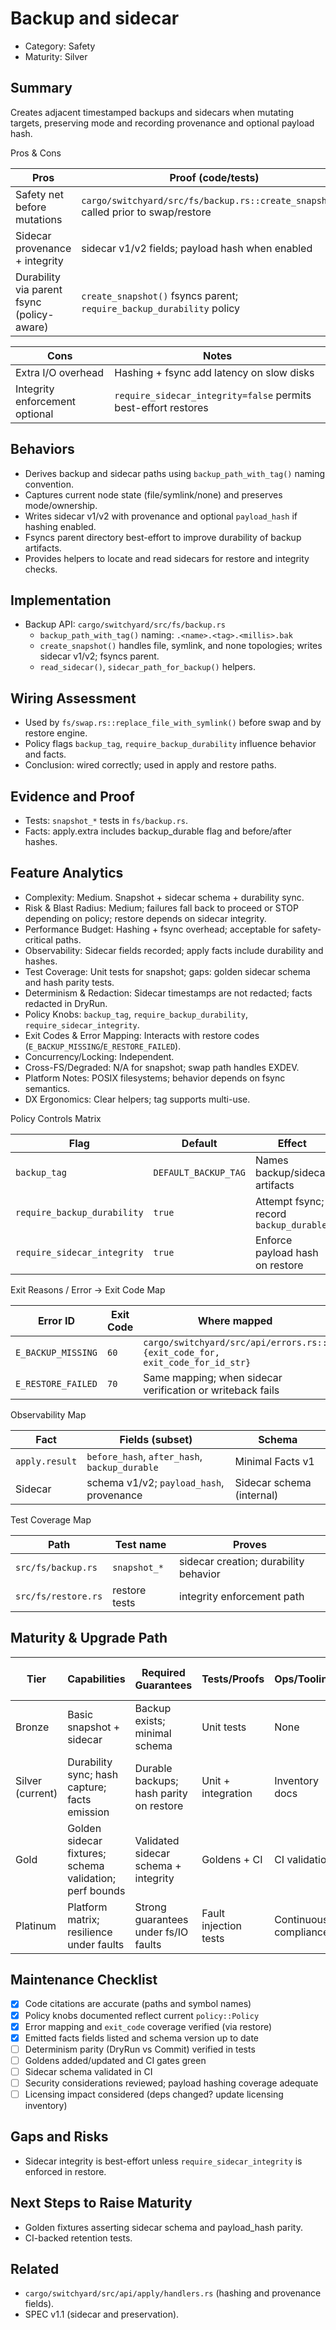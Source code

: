 # Backup and sidecar

- Category: Safety
- Maturity: Silver

## Summary

Creates adjacent timestamped backups and sidecars when mutating targets, preserving mode and recording provenance and optional payload hash.

Pros & Cons

| Pros | Proof (code/tests) |
| --- | --- |
| Safety net before mutations | `cargo/switchyard/src/fs/backup.rs::create_snapshot()` called prior to swap/restore |
| Sidecar provenance + integrity | sidecar v1/v2 fields; payload hash when enabled |
| Durability via parent fsync (policy-aware) | `create_snapshot()` fsyncs parent; `require_backup_durability` policy |

| Cons | Notes |
| --- | --- |
| Extra I/O overhead | Hashing + fsync add latency on slow disks |
| Integrity enforcement optional | `require_sidecar_integrity=false` permits best-effort restores |

## Behaviors

- Derives backup and sidecar paths using `backup_path_with_tag()` naming convention.
- Captures current node state (file/symlink/none) and preserves mode/ownership.
- Writes sidecar v1/v2 with provenance and optional `payload_hash` if hashing enabled.
- Fsyncs parent directory best-effort to improve durability of backup artifacts.
- Provides helpers to locate and read sidecars for restore and integrity checks.

## Implementation

- Backup API: `cargo/switchyard/src/fs/backup.rs`
  - `backup_path_with_tag()` naming: `.<name>.<tag>.<millis>.bak`
  - `create_snapshot()` handles file, symlink, and none topologies; writes sidecar v1/v2; fsyncs parent.
  - `read_sidecar()`, `sidecar_path_for_backup()` helpers.

## Wiring Assessment

- Used by `fs/swap.rs::replace_file_with_symlink()` before swap and by restore engine.
- Policy flags `backup_tag`, `require_backup_durability` influence behavior and facts.
- Conclusion: wired correctly; used in apply and restore paths.

## Evidence and Proof

- Tests: `snapshot_*` tests in `fs/backup.rs`.
- Facts: apply.extra includes backup_durable flag and before/after hashes.

## Feature Analytics

- Complexity: Medium. Snapshot + sidecar schema + durability sync.
- Risk & Blast Radius: Medium; failures fall back to proceed or STOP depending on policy; restore depends on sidecar integrity.
- Performance Budget: Hashing + fsync overhead; acceptable for safety-critical paths.
- Observability: Sidecar fields recorded; apply facts include durability and hashes.
- Test Coverage: Unit tests for snapshot; gaps: golden sidecar schema and hash parity tests.
- Determinism & Redaction: Sidecar timestamps are not redacted; facts redacted in DryRun.
- Policy Knobs: `backup_tag`, `require_backup_durability`, `require_sidecar_integrity`.
- Exit Codes & Error Mapping: Interacts with restore codes (`E_BACKUP_MISSING`/`E_RESTORE_FAILED`).
- Concurrency/Locking: Independent.
- Cross-FS/Degraded: N/A for snapshot; swap path handles EXDEV.
- Platform Notes: POSIX filesystems; behavior depends on fsync semantics.
- DX Ergonomics: Clear helpers; tag supports multi-use.

Policy Controls Matrix

| Flag | Default | Effect |
| --- | --- | --- |
| `backup_tag` | `DEFAULT_BACKUP_TAG` | Names backup/sidecar artifacts |
| `require_backup_durability` | `true` | Attempt fsync; record `backup_durable` |
| `require_sidecar_integrity` | `true` | Enforce payload hash on restore |

Exit Reasons / Error → Exit Code Map

| Error ID | Exit Code | Where mapped |
| --- | --- | --- |
| `E_BACKUP_MISSING` | `60` | `cargo/switchyard/src/api/errors.rs::{exit_code_for, exit_code_for_id_str}` |
| `E_RESTORE_FAILED` | `70` | Same mapping; when sidecar verification or writeback fails |

Observability Map

| Fact | Fields (subset) | Schema |
| --- | --- | --- |
| `apply.result` | `before_hash`, `after_hash`, `backup_durable` | Minimal Facts v1 |
| Sidecar | schema v1/v2; `payload_hash`, provenance | Sidecar schema (internal) |

Test Coverage Map

| Path | Test name | Proves |
| --- | --- | --- |
| `src/fs/backup.rs` | `snapshot_*` | sidecar creation; durability behavior |
| `src/fs/restore.rs` | restore tests | integrity enforcement path |

## Maturity & Upgrade Path

| Tier | Capabilities | Required Guarantees | Tests/Proofs | Ops/Tooling | Relationship to Previous Tier |
| --- | --- | --- | --- | --- | --- |
| Bronze | Basic snapshot + sidecar | Backup exists; minimal schema | Unit tests | None | Additive |
| Silver (current) | Durability sync; hash capture; facts emission | Durable backups; hash parity on restore | Unit + integration | Inventory docs | Additive |
| Gold | Golden sidecar fixtures; schema validation; perf bounds | Validated sidecar schema + integrity | Goldens + CI | CI validation | Additive |
| Platinum | Platform matrix; resilience under faults | Strong guarantees under fs/IO faults | Fault injection tests | Continuous compliance | Additive |

## Maintenance Checklist

- [x] Code citations are accurate (paths and symbol names)
- [x] Policy knobs documented reflect current `policy::Policy`
- [x] Error mapping and `exit_code` coverage verified (via restore)
- [x] Emitted facts fields listed and schema version up to date
- [ ] Determinism parity (DryRun vs Commit) verified in tests
- [ ] Goldens added/updated and CI gates green
- [ ] Sidecar schema validated in CI
- [ ] Security considerations reviewed; payload hashing coverage adequate
- [ ] Licensing impact considered (deps changed? update licensing inventory)

## Gaps and Risks

- Sidecar integrity is best-effort unless `require_sidecar_integrity` is enforced in restore.

## Next Steps to Raise Maturity

- Golden fixtures asserting sidecar schema and payload_hash parity.
- CI-backed retention tests.

## Related

- `cargo/switchyard/src/api/apply/handlers.rs` (hashing and provenance fields).
- SPEC v1.1 (sidecar and preservation).
